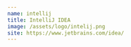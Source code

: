 ```yaml
---
name: intellij
title: IntelliJ IDEA
image: /assets/logo/intelij.png
site: https://www.jetbrains.com/idea/
---
```

